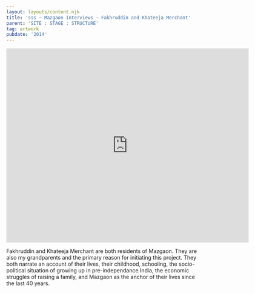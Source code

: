 ```yaml
---
layout: layouts/content.njk
title: 'sss ~ Mazgaon Interviews – Fakhruddin and Khateeja Merchant'
parent: 'SITE : STAGE : STRUCTURE'
tag: artwork
pubdate: '2014'
---
```

<iframe src="https://player.vimeo.com/video/293507323" width="640"
height="512" frameborder="0" webkitallowfullscreen mozallowfullscreen
allowfullscreen></iframe>

Fakhruddin and Khateeja Merchant are both residents of Mazgaon. They are also my grandparents and the primary reason for initiating this project. They both narrate an account of their lives, their childhood, schooling, the socio-political situation of growing up in pre-independance India, the economic struggles of raising a family, and Mazgaon as the anchor of their lives since the last 40 years.

